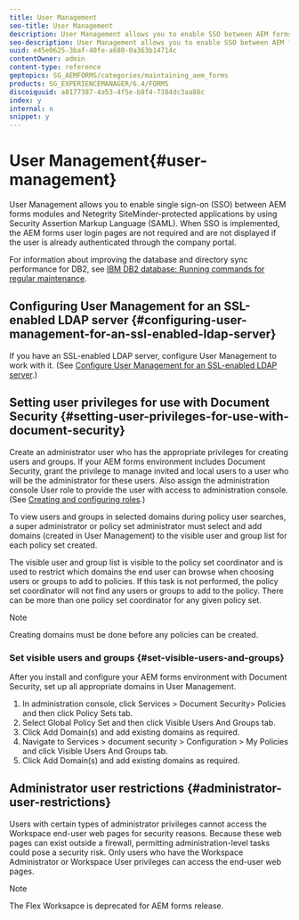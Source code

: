 ```yaml
---
title: User Management
seo-title: User Management
description: User Management allows you to enable SSO between AEM forms modules and Netegrity SiteMinder-protected applications by using SAML. This document provides more information about User Management.
seo-description: User Management allows you to enable SSO between AEM forms modules and Netegrity SiteMinder-protected applications by using SAML. This document provides more information about User Management.
uuid: e45e0625-3baf-40fe-a680-0a363b14714c
contentOwner: admin
content-type: reference
geptopics: SG_AEMFORMS/categories/maintaining_aem_forms
products: SG_EXPERIENCEMANAGER/6.4/FORMS
discoiquuid: a8177387-4a53-4f5e-b8f4-7384dc3aa88c
index: y
internal: n
snippet: y
---
```


# User Management{#user-management}

User Management allows you to enable single sign-on (SSO) between AEM forms modules and Netegrity SiteMinder-protected applications by using Security Assertion Markup Language (SAML). When SSO is implemented, the AEM forms user login pages are not required and are not displayed if the user is already authenticated through the company portal.

For information about improving the database and directory sync performance for DB2, see [IBM DB2 database: Running commands for regular maintenance](../../../forms/using/admin-help/ibm-db2-database-running-commands.md#ibm-db2-database-running-commands-for-regular-maintenance).

## Configuring User Management for an SSL-enabled LDAP server {#configuring-user-management-for-an-ssl-enabled-ldap-server}

If you have an SSL-enabled LDAP server, configure User Management to work with it. (See [Configure User Management for an SSL-enabled LDAP server](../../../forms/using/admin-help/configure-user-management-ssl-enabled.md#configure-user-management-for-an-ssl-enabled-ldap-server).)

## Setting user privileges for use with Document Security {#setting-user-privileges-for-use-with-document-security}

Create an administrator user who has the appropriate privileges for creating users and groups. If your AEM forms environment includes Document Security, grant the privilege to manage invited and local users to a user who will be the administrator for these users. Also assign the administration console User role to provide the user with access to administration console. (See [Creating and configuring roles](../../../forms/using/admin-help/creating-configuring-roles.md#creating-and-configuring-roles).)

To view users and groups in selected domains during policy user searches, a super administrator or policy set administrator must select and add domains (created in User Management) to the visible user and group list for each policy set created.

The visible user and group list is visible to the policy set coordinator and is used to restrict which domains the end user can browse when choosing users or groups to add to policies. If this task is not performed, the policy set coordinator will not find any users or groups to add to the policy. There can be more than one policy set coordinator for any given policy set.

>[!NOTE]
>
>Creating domains must be done before any policies can be created.

### Set visible users and groups {#set-visible-users-and-groups}

After you install and configure your AEM forms environment with Document Security, set up all appropriate domains in User Management.

1. In administration console, click Services &gt; Document Security&gt; Policies and then click Policy Sets tab.
1. Select Global Policy Set and then click Visible Users And Groups tab.
1. Click Add Domain(s) and add existing domains as required.
1. Navigate to Services &gt; document security &gt; Configuration &gt; My Policies and click Visible Users And Groups tab. 
1. Click Add Domain(s) and add existing domains as required.

## Administrator user restrictions {#administrator-user-restrictions}

<!--
Comment Type: remark
Last Modified By:
Last Modified Date:
<p>Bug 1320481:</p>
-->

Users with certain types of administrator privileges cannot access the Workspace end-user web pages for security reasons. Because these web pages can exist outside a firewall, permitting administration-level tasks could pose a security risk. Only users who have the Workspace Administrator or Workspace User privileges can access the end-user web pages.

>[!NOTE]
>
>The Flex Worksapce is deprecated for AEM forms release.

